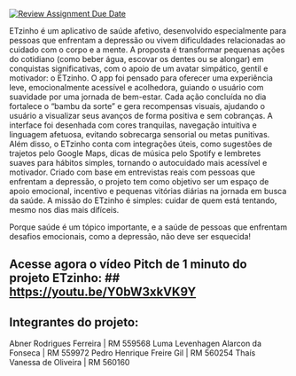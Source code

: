 [![Review Assignment Due Date](https://classroom.github.com/assets/deadline-readme-button-22041afd0340ce965d47ae6ef1cefeee28c7c493a6346c4f15d667ab976d596c.svg)](https://classroom.github.com/a/KkCLMwje)

ETzinho é um aplicativo de saúde afetivo, desenvolvido especialmente para pessoas que enfrentam a depressão ou vivem dificuldades relacionadas ao cuidado com o corpo e a mente. A proposta é transformar pequenas ações do cotidiano (como beber água, escovar os dentes ou se alongar) em conquistas significativas, com o apoio de um avatar simpático, gentil e motivador: o ETzinho. O app foi pensado para oferecer uma experiência leve, emocionalmente acessível e acolhedora, guiando o usuário com suavidade por uma jornada de bem-estar. Cada ação concluída no dia fortalece o “bambu da sorte” e gera recompensas visuais, ajudando o usuário a visualizar seus avanços de forma positiva e sem cobranças. A interface foi desenhada com cores tranquilas, navegação intuitiva e linguagem afetuosa, evitando sobrecarga sensorial ou metas punitivas. Além disso, o ETzinho conta com integrações úteis, como sugestões de trajetos pelo Google Maps, dicas de música pelo Spotify e lembretes suaves para hábitos simples, tornando o autocuidado mais acessível e motivador. Criado com base em entrevistas reais com pessoas que enfrentam a depressão, o projeto tem como objetivo ser um espaço de apoio emocional, incentivo e pequenas vitórias diárias na jornada em busca da saúde. A missão do ETzinho é simples: cuidar de quem está tentando, mesmo nos dias mais difíceis.

Porque saúde é um tópico importante, e a saúde de pessoas que enfrentam desafios emocionais, como a depressão, não deve ser esquecida!

## Acesse agora o vídeo Pitch de 1 minuto do projeto ETzinho: ## https://youtu.be/Y0bW3xkVK9Y

## Integrantes do projeto:

Abner Rodrigues Ferreira | RM 559568
Luma Levenhagen Alarcon da Fonseca | RM 559972 
Pedro Henrique Freire Gil | RM 560254
Thaís Vanessa de Oliveira | RM 560160

